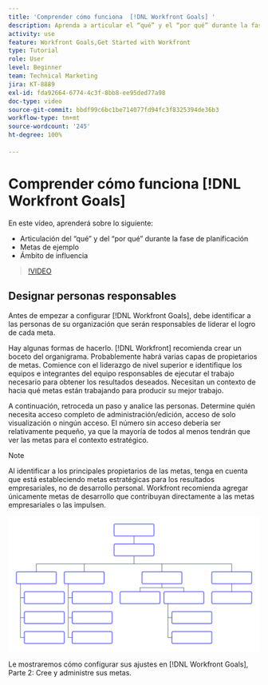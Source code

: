 ```yaml
---
title: 'Comprender cómo funciona  [!DNL Workfront Goals] '
description: Aprenda a articular el “qué” y el “por qué” durante la fase de planificación, las metas de ejemplo y el ámbito de influencia.
activity: use
feature: Workfront Goals,Get Started with Workfront
type: Tutorial
role: User
level: Beginner
team: Technical Marketing
jira: KT-8889
exl-id: fda92664-6774-4c3f-8bb8-ee95ded77a98
doc-type: video
source-git-commit: bbdf99c6bc1be714077fd94fc3f8325394de36b3
workflow-type: tm+mt
source-wordcount: '245'
ht-degree: 100%

---
```


# Comprender cómo funciona [!DNL Workfront Goals]

En este vídeo, aprenderá sobre lo siguiente:

* Articulación del “qué” y del “por qué” durante la fase de planificación
* Metas de ejemplo
* Ámbito de influencia

>[!VIDEO](https://video.tv.adobe.com/v/3413131/?quality=12&learn=on&enablevpops=1&captions=spa)

## Designar personas responsables

Antes de empezar a configurar [!DNL Workfront Goals], debe identificar a las personas de su organización que serán responsables de liderar el logro de cada meta.

Hay algunas formas de hacerlo. [!DNL Workfront] recomienda crear un boceto del organigrama. Probablemente habrá varias capas de propietarios de metas. Comience con el liderazgo de nivel superior e identifique los equipos e integrantes del equipo responsables de ejecutar el trabajo necesario para obtener los resultados deseados. Necesitan un contexto de hacia qué metas están trabajando para producir su mejor trabajo.

A continuación, retroceda un paso y analice las personas. Determine quién necesita acceso completo de administración/edición, acceso de solo visualización o ningún acceso. El número sin acceso debería ser relativamente pequeño, ya que la mayoría de todos al menos tendrán que ver las metas para el contexto estratégico.

>[!NOTE]
>
>Al identificar a los principales propietarios de las metas, tenga en cuenta que está estableciendo metas estratégicas para los resultados empresariales, no de desarrollo personal. Workfront recomienda agregar únicamente metas de desarrollo que contribuyan directamente a las metas empresariales o las impulsen.

![Organigrama en blanco](assets/01-workfront-goals-blank-org-chart.png)

Le mostraremos cómo configurar sus ajustes en [!DNL Workfront Goals], Parte 2: Cree y administre sus metas.

<!--
URL for part 2 reference above
-->
